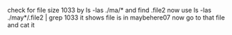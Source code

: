 check for file size 1033 by ls -las ./ma/*
and find .file2 now use 
ls -las ./may*/.file2 | grep 1033
it shows file is in maybehere07
now go to that file and cat it
